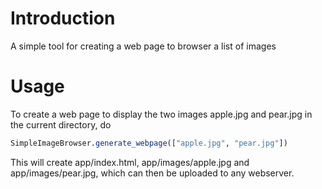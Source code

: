 # Introduction

A simple tool for creating a web page to browser a list of images

# Usage

To create a web page to display the two images apple.jpg and pear.jpg in the current directory, do

```julia
SimpleImageBrowser.generate_webpage(["apple.jpg", "pear.jpg"])
```

This will create app/index.html, app/images/apple.jpg and app/images/pear.jpg, which can then be uploaded to any webserver.

